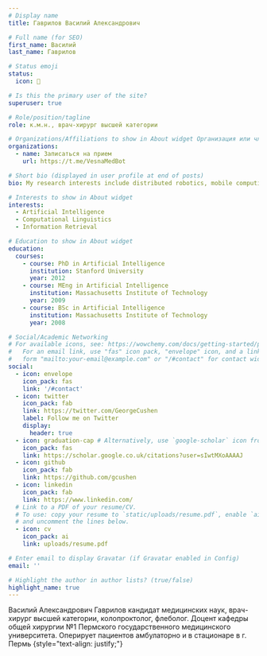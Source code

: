 ```yaml
---
# Display name
title: Гаврилов Василий Александрович

# Full name (for SEO)
first_name: Василий
last_name: Гаврилов

# Status emoji
status:
  icon: 🍩

# Is this the primary user of the site?
superuser: true

# Role/position/tagline
role: к.м.н., врач-хирург высшей категории

# Organizations/Affiliations to show in About widget Организация или членство
organizations:
  - name: Записаться на прием
    url: https://t.me/VesnaMedBot

# Short bio (displayed in user profile at end of posts)
bio: My research interests include distributed robotics, mobile computing and programmable matter.

# Interests to show in About widget
interests:
  - Artificial Intelligence
  - Computational Linguistics
  - Information Retrieval

# Education to show in About widget
education:
  courses:
    - course: PhD in Artificial Intelligence
      institution: Stanford University
      year: 2012
    - course: MEng in Artificial Intelligence
      institution: Massachusetts Institute of Technology
      year: 2009
    - course: BSc in Artificial Intelligence
      institution: Massachusetts Institute of Technology
      year: 2008

# Social/Academic Networking
# For available icons, see: https://wowchemy.com/docs/getting-started/page-builder/#icons
#   For an email link, use "fas" icon pack, "envelope" icon, and a link in the
#   form "mailto:your-email@example.com" or "/#contact" for contact widget.
social:
  - icon: envelope
    icon_pack: fas
    link: '/#contact'
  - icon: twitter
    icon_pack: fab
    link: https://twitter.com/GeorgeCushen
    label: Follow me on Twitter
    display:
      header: true
  - icon: graduation-cap # Alternatively, use `google-scholar` icon from `ai` icon pack
    icon_pack: fas
    link: https://scholar.google.co.uk/citations?user=sIwtMXoAAAAJ
  - icon: github
    icon_pack: fab
    link: https://github.com/gcushen
  - icon: linkedin
    icon_pack: fab
    link: https://www.linkedin.com/
  # Link to a PDF of your resume/CV.
  # To use: copy your resume to `static/uploads/resume.pdf`, enable `ai` icons in `params.yaml`,
  # and uncomment the lines below.
  - icon: cv
    icon_pack: ai
    link: uploads/resume.pdf

# Enter email to display Gravatar (if Gravatar enabled in Config)
email: ''

# Highlight the author in author lists? (true/false)
highlight_name: true
---
```


Василий Александрович Гаврилов кандидат медицинских наук, врач-хирург высшей категории, колопроктолог, флеболог. Доцент кафедры общей хирургии №1 Пермского государственного медицинского университета. Оперирует пациентов амбулаторно и в стационаре в г. Пермь
{style="text-align: justify;"}
